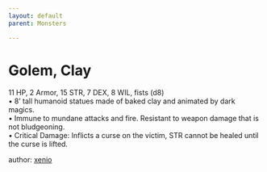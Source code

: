 ```yaml
---
layout: default
parent: Monsters 

--- 
```

# Golem, Clay
11 HP, 2 Armor, 15 STR, 7 DEX, 8 WIL, fists (d8)  
• 8’ tall humanoid statues made of baked clay and animated by dark magics.  
• Immune to mundane attacks and fire.   Resistant to weapon damage that is not bludgeoning.  
• Critical Damage: Inflicts a curse on the victim, STR cannot be healed until the curse is lifted.  




author: [xenio](https://xenioinabottle.blogspot.com/2021/02/classic-monsters-for-cairnito-part-1.html) 


